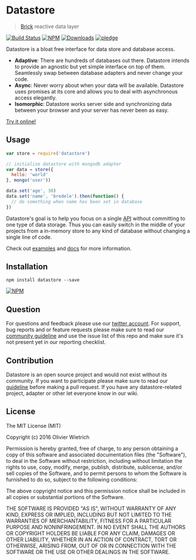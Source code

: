 # Datastore

  > [Brick](http://github.com/bredele/brickjs) reactive data layer

[![Build Status](https://travis-ci.org/bredele/datastore.svg?branch=master)](https://travis-ci.org/bredele/datastore)
[![NPM](https://img.shields.io/npm/v/datastore.svg)](https://www.npmjs.com/package/datastore)
[![Downloads](https://img.shields.io/npm/dm/datastore.svg)](http://npm-stat.com/charts.html?package=datastore)
[![pledge](https://bredele.github.io/contributing-guide/community-pledge.svg)](https://github.com/bredele/contributing-guide/blob/master/community.md)

Datastore is a bloat free interface for data store and database access.

  * **Adaptive**: There are hundreds of databases out there. Datastore intends to provide an agnostic but yet simple interface on top of them. Seamlessly swap between database adapters and never change your code.
  * **Async**: Never worry about when your data will be available. Datastore uses promises at its core and allows you to deal with asynchronous access elegantly.
  * **Isomorphic**: Datastore works server side and synchronizing data between your browser and your server has never been as easy.

[Try it online!](http://requirebin.com/?gist=457b620d0e3fd55db5352c5446aa01df)

## Usage

```js
var store = require('datastore')

// initialize datastore with mongodb adapter
var data = store({
  hello: 'world'
}, mongo('user'))

data.set('age', 30)
data.set('name', 'bredele').then(function() {
  // do something when name has been set in database
})
```

Datastore's goal is to help you focus on a single [API](/test) without committing to one type of data storage. Thus you can easily switch in the middle of your projects from a in-memory store to any kind of database without changing a single line of code.

Check out [examples](/examples) and [docs](/docs) for more information.

## Installation

```shell
npm install datastore --save
```

[![NPM](https://nodei.co/npm/datastore.png)](https://nodei.co/npm/datastore/)


## Question

For questions and feedback please use our [twitter account](https://twitter.com/bredeleca). For support, bug reports and or feature requests please make sure to read our
<a href="https://github.com/bredele/contributing-guide" target="_blank">community guideline</a> and use the issue list of this repo and make sure it's not present yet in our reporting checklist.

## Contribution

Datastore is an open source project and would not exist without its community. If you want to participate please make sure to read our <a href="https://github.com/bredele/contributing-guide" target="_blank">guideline</a> before making a pull request. If you have any datastore-related project, adapter or other let everyone know in our wiki.

## License

The MIT License (MIT)

Copyright (c) 2016 Olivier Wietrich

Permission is hereby granted, free of charge, to any person obtaining a copy
of this software and associated documentation files (the "Software"), to deal
in the Software without restriction, including without limitation the rights
to use, copy, modify, merge, publish, distribute, sublicense, and/or sell
copies of the Software, and to permit persons to whom the Software is
furnished to do so, subject to the following conditions:

The above copyright notice and this permission notice shall be included in all
copies or substantial portions of the Software.

THE SOFTWARE IS PROVIDED "AS IS", WITHOUT WARRANTY OF ANY KIND, EXPRESS OR
IMPLIED, INCLUDING BUT NOT LIMITED TO THE WARRANTIES OF MERCHANTABILITY,
FITNESS FOR A PARTICULAR PURPOSE AND NONINFRINGEMENT. IN NO EVENT SHALL THE
AUTHORS OR COPYRIGHT HOLDERS BE LIABLE FOR ANY CLAIM, DAMAGES OR OTHER
LIABILITY, WHETHER IN AN ACTION OF CONTRACT, TORT OR OTHERWISE, ARISING FROM,
OUT OF OR IN CONNECTION WITH THE SOFTWARE OR THE USE OR OTHER DEALINGS IN THE
SOFTWARE.
